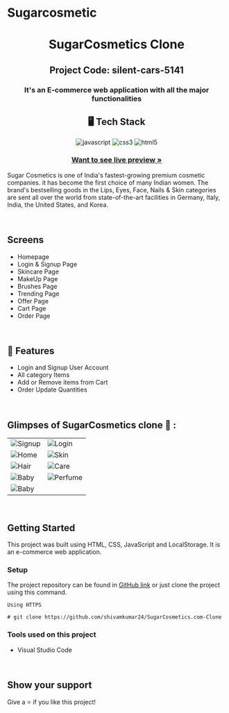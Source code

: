 # Sugarcosmetic

<h1 align="center">SugarCosmetics Clone </h1>   

<h2 align="center">Project Code: silent-cars-5141 </h2>

<h3 align="center">It's an E-commerce web application with all the major functionalities</h3>

<h2 align="center">🖥️ Tech Stack</h2>

<p align="center">
  <img src="https://img.shields.io/badge/JavaScript-323330?style=for-the-badge&logo=javascript&logoColor=F7DF1E" alt="javascript" />
  <img src="https://img.shields.io/badge/CSS3-1572B6?style=for-the-badge&logo=css3&logoColor=white" alt="css3" />
  <img src="https://img.shields.io/badge/HTML5-E34F26?style=for-the-badge&logo=html5&logoColor=white" alt="html5" />
</p>


<h3 align="center"><a href="https://effortless-strudel-bc1dac.netlify.app/"><strong>Want to see live preview »</strong></a></h3>


Sugar Cosmetics is one of India's fastest-growing premium cosmetic companies. it has become the first choice of many Indian women. The brand's bestselling goods in the Lips, Eyes, Face, Nails & Skin categories are sent all over the world from state-of-the-art facilities in Germany, Italy, India, the United States, and Korea.

<br />

## Screens 
- Homepage
- Login & Signup Page
- Skincare Page
- MakeUp Page
- Brushes Page
- Trending Page
- Offer Page
- Cart Page
- Order Page


<br />


## 🚀 Features
- Login and Signup User Account
- All category Items 
- Add or Remove items from Cart
- Order Update Quantities 
 

<br />

## Glimpses of SugarCosmetics clone 🙈 :


<table>
  <tr>
    <td><img src="https://i.ibb.co/jgXDq0G/SignUp.png" alt="Signup" /></td>
    <td><img src="https://i.ibb.co/Hnwn4d2/Login.png" alt="Login" /></td>
  </tr>
  
  <tr>
    <td><img src="https://i.ibb.co/nMQ77pj/Home.png" alt="Home" /></td>
    <td><img src="https://i.ibb.co/ydt8cvW/MakeUp.png" alt="Skin" /></td>
  </tr>
  
  <tr>
    <td><img src="https://i.ibb.co/1Zt8Fpj/Brushes.png" alt="Hair" /></td>
    <td><img src="https://i.ibb.co/hHQBRJv/Skincare.png" alt="Care" /></td>
  </tr>
  
  <tr>
    <td><img src="https://i.ibb.co/gzR1FSg/Trending.png" alt="Baby" /></td>
    <td><img src="https://i.ibb.co/zhNQVPF/Offer.png" alt="Perfume" /></td>
  </tr>
  
   <tr>
     <td><img src="https://i.ibb.co/Cm6ddyx/Cart.png" alt="Baby" /></td>
   </tr>
</table>

<br />
 
## Getting Started

This project was built using HTML, CSS, JavaScript and LocalStorage. It is an e-commerce web application. 


### Setup


The project repository can be found in [GitHub link](https://github.com/Abhirn007/Sugarcosmetics) or just clone the project using this command.


```
Using HTTPS

# git clone https://github.com/shivamkumar24/SugarCosmetics.com-Clone
```
 

### Tools used on this project

- Visual Studio Code

<br />




## Show your support

Give a ⭐️ if you like this project!